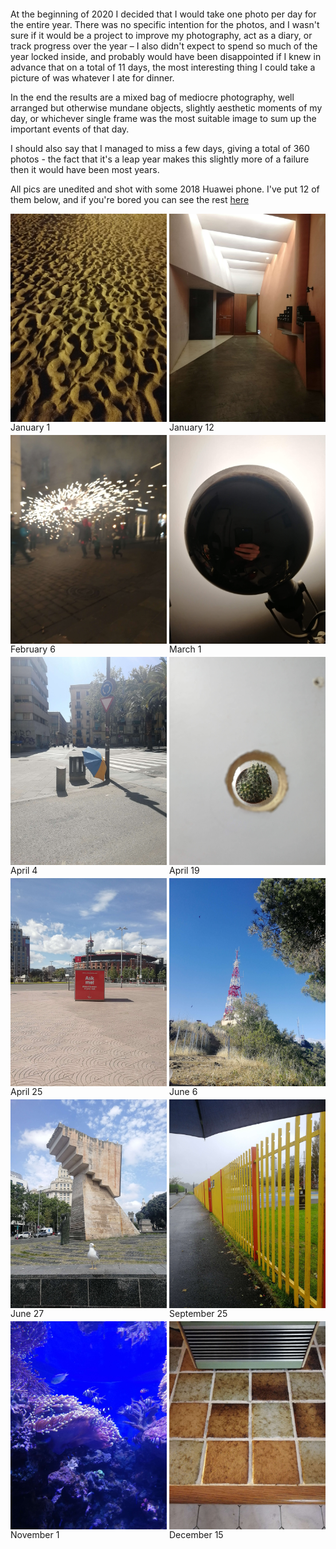 <div style="margin-bottom: 2em;"></div>

At the beginning of 2020 I decided that I would take one photo per day for the entire year. There was no specific intention for the photos, and I wasn't sure if it would be a project to improve my photography, act as a diary, or track progress over the year – I also didn't expect to spend so much of the year locked inside, and probably would have been disappointed if I knew in advance that on a total of 11 days, the most interesting thing I could take a picture of was whatever I ate for dinner.

In the end the results are a mixed bag of mediocre photography, well arranged but otherwise mundane objects, slightly aesthetic moments of my day, or whichever single frame was the most suitable image to sum up the important events of that day. 

I should also say that I managed to miss a few days, giving a total of 360 photos - the fact that it's a leap year makes this slightly more of a failure then it would have been most years.

All pics are unedited and shot with some 2018 Huawei phone. I've put 12 of them below, and if you're bored you can see the rest [here](https://drive.google.com/drive/folders/1rWe9iwW4dvN-wenIMZorUx2-BLgQus3l?usp=sharing)

<style>
  .photo-grid {
    display: grid;
    grid-template-columns: repeat(2, 1fr);
    gap: 4px;
    margin-bottom: 1em;
  }
  
  .photo-grid img {
    width: 100%;
    display: block;
  }
</style>

<div class="photo-grid">
    <div>
        <img src="1-1.jpg" alt="January 1">
        <figcaption>January 1</figcaption>
    </div>
    <div>
        <img src="1-12.jpg" alt="January 12">
        <figcaption>January 12</figcaption>
    </div>
    <div>
        <img src="2-6.jpg" alt="February 6">
        <figcaption>February 6</figcaption>
    </div>
    <div>
        <img src="3-1.jpg" alt="March 1">
        <figcaption>March 1</figcaption>
    </div>
    <div>
        <img src="4-4.jpg" alt="April 4">
        <figcaption>April 4</figcaption>
    </div>
    <div>
        <img src="4-19.jpg" alt="April 19">
        <figcaption>April 19</figcaption>
    </div>
    <div>
        <img src="4-25.jpg" alt="April 25">
        <figcaption>April 25</figcaption>
    </div>
    <div>
        <img src="6-6.jpg" alt="June 6">
        <figcaption>June 6</figcaption>
    </div>
    <div>
        <img src="6-27.jpg" alt="June 27">
        <figcaption>June 27</figcaption>
    </div>
    <div>
        <img src="9-25.jpg" alt="September 25">
        <figcaption>September 25</figcaption>
    </div>
    <div>
        <img src="11-1.jpg" alt="November 1">
        <figcaption>November 1</figcaption>
    </div>
    <div>
        <img src="12-15.jpg" alt="December 15">
        <figcaption>December 15</figcaption>
    </div>
</div>

<div style="margin-bottom: 1em;"></div>

